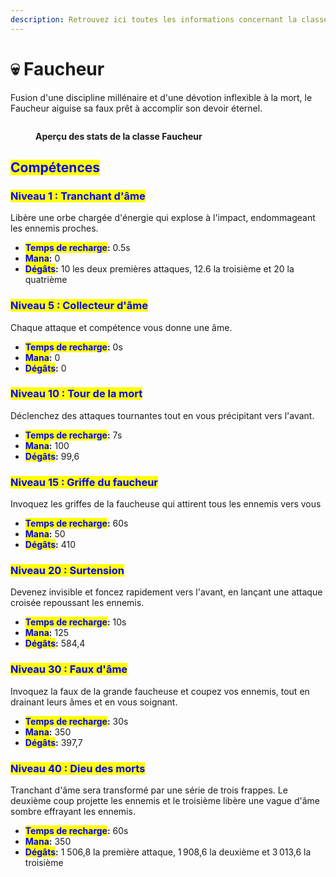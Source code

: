 ```yaml
---
description: Retrouvez ici toutes les informations concernant la classe Faucher
---
```


# 💀 Faucheur

Fusion d'une discipline millénaire et d'une dévotion inflexible à la mort, le Faucheur aiguise sa faux prêt à accomplir son devoir éternel.

<figure><img src="../../.gitbook/assets/Les_Classes/Faucheur.png" alt=""><figcaption><p><strong>Aperçu des stats de la classe Faucheur</strong></p></figcaption></figure>

## <mark style="color:blue;">Compétences</mark>

### <mark style="color:blue;">**Niveau 1 : Tranchant d'âme**</mark>

Libère une orbe chargée d'énergie qui explose à l'impact, endommageant les ennemis proches.

* <mark style="color:blue;">**Temps de recharge**</mark>**:** 0.5s
* <mark style="color:blue;">**Mana**</mark>**:** 0
* <mark style="color:blue;">**Dégâts**</mark>**:** 10 les deux premières attaques, 12.6 la troisième et 20 la quatrième

### <mark style="color:blue;">**Niveau 5 : Collecteur d'âme**</mark>

Chaque attaque et compétence vous donne une âme.

* <mark style="color:blue;">**Temps de recharge**</mark>**:** 0s
* <mark style="color:blue;">**Mana**</mark>**:** 0
* <mark style="color:blue;">**Dégâts**</mark>**:** 0

### <mark style="color:blue;">**Niveau 10 : Tour de la mort**</mark>

Déclenchez des attaques tournantes tout en vous précipitant vers l'avant.

* <mark style="color:blue;">**Temps de recharge**</mark>**:** 7s
* <mark style="color:blue;">**Mana**</mark>**:** 100
* <mark style="color:blue;">**Dégâts**</mark>**:** 99,6

### <mark style="color:blue;">**Niveau 15 : Griffe du faucheur**</mark>

Invoquez les griffes de la faucheuse qui attirent tous les ennemis vers vous

* <mark style="color:blue;">**Temps de recharge**</mark>**:** 60s
* <mark style="color:blue;">**Mana**</mark>**:** 50
* <mark style="color:blue;">**Dégâts**</mark>**:** 410

### <mark style="color:blue;">**Niveau 20 : Surtension**</mark>

Devenez invisible et foncez rapidement vers l'avant, en lançant une attaque croisée repoussant les ennemis.

* <mark style="color:blue;">**Temps de recharge**</mark>**:** 10s
* <mark style="color:blue;">**Mana**</mark>**:** 125
* <mark style="color:blue;">**Dégâts**</mark>**:** 584,4

### <mark style="color:blue;">**Niveau 30 : Faux d'âme**</mark>

Invoquez la faux de la grande faucheuse et coupez vos ennemis, tout en drainant leurs âmes et en vous soignant.

* <mark style="color:blue;">**Temps de recharge**</mark>**:** 30s
* <mark style="color:blue;">**Mana**</mark>**:** 350
* <mark style="color:blue;">**Dégâts**</mark>**:** 397,7

### <mark style="color:blue;">**Niveau 40 : Dieu des morts**</mark>

Tranchant d'âme sera transformé par une série de trois frappes. Le deuxième coup projette les ennemis et le troisième libère une vague d'âme sombre effrayant les ennemis.

* <mark style="color:blue;">**Temps de recharge**</mark>**:** 60s
* <mark style="color:blue;">**Mana**</mark>**:** 350
* <mark style="color:blue;">**Dégâts**</mark>**:** 1 506,8 la première attaque, 1 908,6 la deuxième et 3 013,6 la troisième
